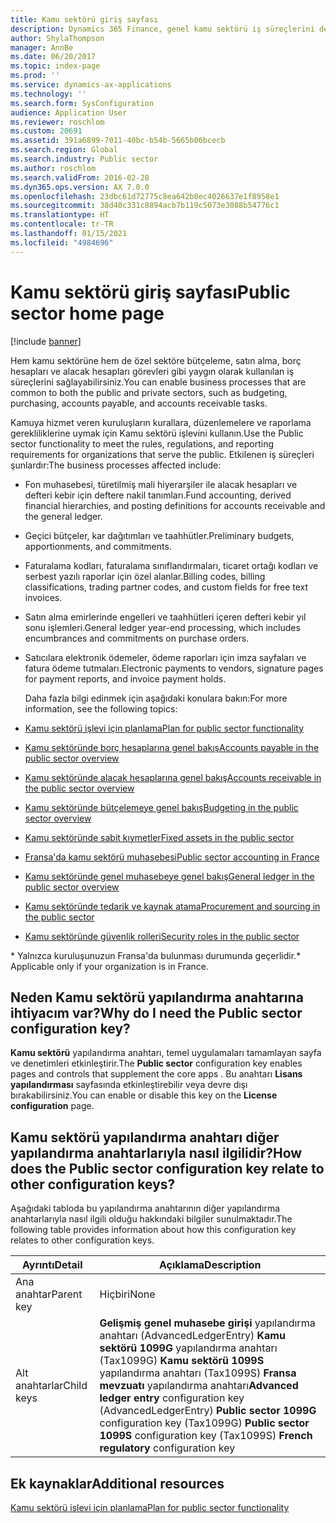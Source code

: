 ```yaml
---
title: Kamu sektörü giriş sayfası
description: Dynamics 365 Finance, genel kamu sektörü iş süreçlerini destekler. Bu görevler bütçelendirme, satın alma, borç hesapları ve alacak hesapları görevlerini içerir.
author: ShylaThompson
manager: AnnBe
ms.date: 06/20/2017
ms.topic: index-page
ms.prod: ''
ms.service: dynamics-ax-applications
ms.technology: ''
ms.search.form: SysConfiguration
audience: Application User
ms.reviewer: roschlom
ms.custom: 20691
ms.assetid: 391a6899-7011-40bc-b54b-5665b06bcecb
ms.search.region: Global
ms.search.industry: Public sector
ms.author: roschlom
ms.search.validFrom: 2016-02-28
ms.dyn365.ops.version: AX 7.0.0
ms.openlocfilehash: 23dbc61d72775c8ea642b0ec4026637e1f8958e1
ms.sourcegitcommit: 38d40c331c8894acb7b119c5073e3088b54776c1
ms.translationtype: HT
ms.contentlocale: tr-TR
ms.lasthandoff: 01/15/2021
ms.locfileid: "4984696"
---
```

# <a name="public-sector-home-page"></a><span data-ttu-id="76073-104">Kamu sektörü giriş sayfası</span><span class="sxs-lookup"><span data-stu-id="76073-104">Public sector home page</span></span>

[!include [banner](../includes/banner.md)]

<span data-ttu-id="76073-105">Hem kamu sektörüne hem de özel sektöre bütçeleme, satın alma, borç hesapları ve alacak hesapları görevleri gibi yaygın olarak kullanılan iş süreçlerini sağlayabilirsiniz.</span><span class="sxs-lookup"><span data-stu-id="76073-105">You can enable business processes that are common to both the public and private sectors, such as budgeting, purchasing, accounts payable, and accounts receivable tasks.</span></span> 

<span data-ttu-id="76073-106">Kamuya hizmet veren kuruluşların kurallara, düzenlemelere ve raporlama gerekliliklerine uymak için Kamu sektörü işlevini kullanın.</span><span class="sxs-lookup"><span data-stu-id="76073-106">Use the Public sector functionality to meet the rules, regulations, and reporting requirements for organizations that serve the public.</span></span> <span data-ttu-id="76073-107">Etkilenen iş süreçleri şunlardır:</span><span class="sxs-lookup"><span data-stu-id="76073-107">The business processes affected include:</span></span> 

- <span data-ttu-id="76073-108">Fon muhasebesi, türetilmiş mali hiyerarşiler ile alacak hesapları ve defteri kebir için deftere nakil tanımları.</span><span class="sxs-lookup"><span data-stu-id="76073-108">Fund accounting, derived financial hierarchies, and posting definitions for accounts receivable and the general ledger.</span></span>
- <span data-ttu-id="76073-109">Geçici bütçeler, kar dağıtımları ve taahhütler.</span><span class="sxs-lookup"><span data-stu-id="76073-109">Preliminary budgets, apportionments, and commitments.</span></span>
- <span data-ttu-id="76073-110">Faturalama kodları, faturalama sınıflandırmaları, ticaret ortağı kodları ve serbest yazılı raporlar için özel alanlar.</span><span class="sxs-lookup"><span data-stu-id="76073-110">Billing codes, billing classifications, trading partner codes, and custom fields for free text invoices.</span></span>
- <span data-ttu-id="76073-111">Satın alma emirlerinde engelleri ve taahhütleri içeren defteri kebir yıl sonu işlemleri.</span><span class="sxs-lookup"><span data-stu-id="76073-111">General ledger year-end processing, which includes encumbrances and commitments on purchase orders.</span></span>
- <span data-ttu-id="76073-112">Satıcılara elektronik ödemeler, ödeme raporları için imza sayfaları ve fatura ödeme tutmaları.</span><span class="sxs-lookup"><span data-stu-id="76073-112">Electronic payments to vendors, signature pages for payment reports, and invoice payment holds.</span></span>

  <span data-ttu-id="76073-113">Daha fazla bilgi edinmek için aşağıdaki konulara bakın:</span><span class="sxs-lookup"><span data-stu-id="76073-113">For more information, see the following topics:</span></span>

- [<span data-ttu-id="76073-114">Kamu sektörü işlevi için planlama</span><span class="sxs-lookup"><span data-stu-id="76073-114">Plan for public sector functionality</span></span>](plan-public-sector-functionality.md)
- [<span data-ttu-id="76073-115">Kamu sektöründe borç hesaplarına genel bakış</span><span class="sxs-lookup"><span data-stu-id="76073-115">Accounts payable in the public sector overview</span></span>](accounts-payable-public-sector.md)
- [<span data-ttu-id="76073-116">Kamu sektöründe alacak hesaplarına genel bakış</span><span class="sxs-lookup"><span data-stu-id="76073-116">Accounts receivable in the public sector overview</span></span>](accounts-receivable-public-sector.md)
- [<span data-ttu-id="76073-117">Kamu sektöründe bütçelemeye genel bakış</span><span class="sxs-lookup"><span data-stu-id="76073-117">Budgeting in the public sector overview</span></span>](budgeting-public-sector.md)
- [<span data-ttu-id="76073-118">Kamu sektöründe sabit kıymetler</span><span class="sxs-lookup"><span data-stu-id="76073-118">Fixed assets in the public sector</span></span>](fixed-asset-public-sector.md)
- [<span data-ttu-id="76073-119">Fransa'da kamu sektörü muhasebesi</span><span class="sxs-lookup"><span data-stu-id="76073-119">Public sector accounting in France</span></span>](../localizations/emea-fra-public-sector-accounting.md)
- [<span data-ttu-id="76073-120">Kamu sektöründe genel muhasebeye genel bakış</span><span class="sxs-lookup"><span data-stu-id="76073-120">General ledger in the public sector overview</span></span>](general-ledger-public-sector.md)
- [<span data-ttu-id="76073-121">Kamu sektöründe tedarik ve kaynak atama</span><span class="sxs-lookup"><span data-stu-id="76073-121">Procurement and sourcing in the public sector</span></span>](procurement-sourcing-public-sector.md)
- [<span data-ttu-id="76073-122">Kamu sektöründe güvenlik rolleri</span><span class="sxs-lookup"><span data-stu-id="76073-122">Security roles in the public sector</span></span>](security-roles-public-sector.md)

<span data-ttu-id="76073-123">\* Yalnızca kuruluşunuzun Fransa'da bulunması durumunda geçerlidir.</span><span class="sxs-lookup"><span data-stu-id="76073-123">\* Applicable only if your organization is in France.</span></span>

## <a name="why-do-i-need-the-public-sector-configuration-key"></a><span data-ttu-id="76073-124">Neden Kamu sektörü yapılandırma anahtarına ihtiyacım var?</span><span class="sxs-lookup"><span data-stu-id="76073-124">Why do I need the Public sector configuration key?</span></span>
<span data-ttu-id="76073-125">**Kamu sektörü** yapılandırma anahtarı, temel uygulamaları tamamlayan sayfa ve denetimleri etkinleştirir.</span><span class="sxs-lookup"><span data-stu-id="76073-125">The **Public sector** configuration key enables pages and controls that supplement the core apps .</span></span> <span data-ttu-id="76073-126">Bu anahtarı **Lisans yapılandırması** sayfasında etkinleştirebilir veya devre dışı bırakabilirsiniz.</span><span class="sxs-lookup"><span data-stu-id="76073-126">You can enable or disable this key on the **License configuration** page.</span></span>

## <a name="how-does-the-public-sector-configuration-key-relate-to-other-configuration-keys"></a><span data-ttu-id="76073-127">Kamu sektörü yapılandırma anahtarı diğer yapılandırma anahtarlarıyla nasıl ilgilidir?</span><span class="sxs-lookup"><span data-stu-id="76073-127">How does the Public sector configuration key relate to other configuration keys?</span></span>
<span data-ttu-id="76073-128">Aşağıdaki tabloda bu yapılandırma anahtarının diğer yapılandırma anahtarlarıyla nasıl ilgili olduğu hakkındaki bilgiler sunulmaktadır.</span><span class="sxs-lookup"><span data-stu-id="76073-128">The following table provides information about how this configuration key relates to other configuration keys.</span></span>

|   <span data-ttu-id="76073-129">**Ayrıntı**</span><span class="sxs-lookup"><span data-stu-id="76073-129">**Detail**</span></span>         |              <span data-ttu-id="76073-130">**Açıklama**</span><span class="sxs-lookup"><span data-stu-id="76073-130">**Description**</span></span>                                                                                                                                                                                        |
|------------|---------------------------------------------------------------------------------------------------------------------------------------------------------------------------------------------------------------------|
| <span data-ttu-id="76073-131">Ana anahtar</span><span class="sxs-lookup"><span data-stu-id="76073-131">Parent key</span></span> | <span data-ttu-id="76073-132">Hiçbiri</span><span class="sxs-lookup"><span data-stu-id="76073-132">None</span></span>                                                                                                                                                                                                                |
| <span data-ttu-id="76073-133">Alt anahtarlar</span><span class="sxs-lookup"><span data-stu-id="76073-133">Child keys</span></span> | <span data-ttu-id="76073-134">**Gelişmiş genel muhasebe girişi** yapılandırma anahtarı (AdvancedLedgerEntry) **Kamu sektörü 1099G** yapılandırma anahtarı (Tax1099G) **Kamu sektörü 1099S** yapılandırma anahtarı (Tax1099S) **Fransa mevzuatı** yapılandırma anahtarı</span><span class="sxs-lookup"><span data-stu-id="76073-134">**Advanced ledger entry** configuration key (AdvancedLedgerEntry) **Public sector 1099G** configuration key (Tax1099G) **Public sector 1099S** configuration key (Tax1099S) **French regulatory** configuration key</span></span> |


<a name="additional-resources"></a><span data-ttu-id="76073-135">Ek kaynaklar</span><span class="sxs-lookup"><span data-stu-id="76073-135">Additional resources</span></span>
--------

[<span data-ttu-id="76073-136">Kamu sektörü işlevi için planlama</span><span class="sxs-lookup"><span data-stu-id="76073-136">Plan for public sector functionality</span></span>](plan-public-sector-functionality.md)




